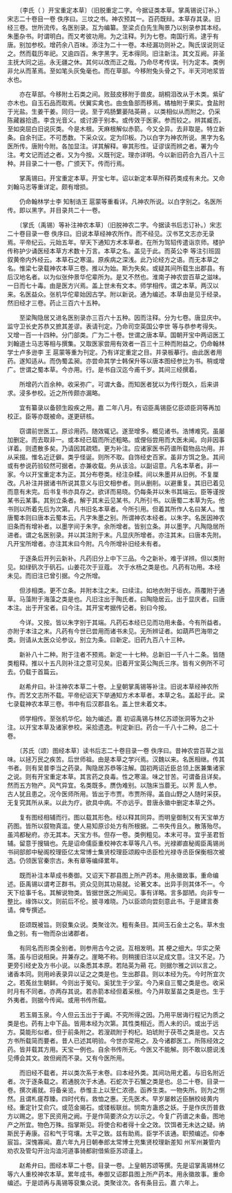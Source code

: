 <!-- { "loadSidebar": true } -->
　　〔李氏（ ）开宝重定本草〕（旧脱重定二字。今据证类本草。掌禹锡说订补。）宋志二十卷目一卷 佚序曰。三坟之书。神农预其一。百药既辩。本草存其录。旧经三卷。世所流传。名医别录。互为编纂。至梁贞白先生陶景乃以别录参其本经。朱墨杂书。时谓明白。而又考彼功用。为之注释。列为七卷。南国行焉。逮乎有唐。别加参校。增药余八百味。添注为二十一卷。本经漏功则补之。陶氏误说则证之。然而载历年祀。又逾四百。朱字黑字。无本得同。旧注新注。其文互阙。非圣主抚大同之运。永无疆之休。其何以改而正之哉。乃命尽考传误。刊为定本。类例非允从而革焉。至如笔头灰兔毫也。而在草部。今移附兔头骨之下。半天河地浆皆水也。

　　亦在草部。今移附土石类之间。败鼓皮移附于兽皮。胡桐泪改从于木类。紫矿亦木也。自玉石品而取焉。伏翼实禽也。由虫鱼部而移焉。橘柚附于果实。食盐附于光盐。生姜干姜。同归一说。至于鸡肠蘩蒌陆英蒴 。以类相似从而附之。仍采陈藏器拾遗。李含光音义。或讨源于别本。或传效于医家。参而较之。辨其臧否。至如突屈白旧说灰类。今是木根。天麻根解似赤箭。今又全异。去非取是。特立新条。自余刊正。不可悉数。下采众议。定为印板。乃以白字为神农所说。黑字为名医所传。唐附今附。各加显注。详其解释。审其形性。证谬误而辨之者。署为今注。考文记而述之者。又为今按。义既刊定。理亦详明。今以新旧药合九百八十三种。并目录二十一卷。广颁天下。传而行焉。

　　掌禹锡曰。开宝重定本草。开宝七年。诏以新定本草所释药类成有未允。又命刘翰马志等重详定。颇有增损。

　　仍命翰林学士李 知制诰王 扈蒙等重看详。凡神农所说。以白字别之。名医所传。即以黑字。并目录共二十一卷。

　　〔掌氏（禹锡）等补注神农本草〕（旧脱神农二字。今据读书后志订补。）宋志二十卷目录一卷 佚序曰。旧说本草经神农所作。而不经见。汉书艺文志亦无录焉。平帝纪云。元始五年。举天下通知方术本草者。在所为驾轺传遣诣京师。楼护传称护少诵医经本草方术数十万言。本草之名。盖见于此。而英公李 等注引班固叙黄帝内外经云。本草石之寒温。原疾病之深浅。此乃论经方之语。而无本草之名。惟梁七录载神农本草三卷。推以为始。斯为失矣。或疑其间所载生出郡县。有后汉地名者。以为似张仲景华佗辈所为。是又不然也。淮南子神农尝百草之滋味。一日而七十毒。由是医方兴焉。盖上世未有文本。师学相传。谓之本草。两汉以来。名医益众。张机华佗辈始因古学。附以新说。通为编述。本草由是见于经录。然旧经才三卷。药止三百六十五种。

　　至梁陶隐居又进名医别录亦三百六十五种。因而注释。分为七卷。唐显庆中。监守卫长史苏恭又摭其差谬。表请刊定。乃命司空英国公李世 等与恭参考得失。又增一百一十四种。分门部类。广为二十卷。世谓之唐本草。国朝开宝中两诏医工刘翰道士马志等相与撰集。又取医家尝用有效者一百三十三种而附益之。仍命翰林学士卢多逊李 王 扈蒙等重为刊定。乃有详定重定之目。并录板摹行。由此医者用药。遂知适从。而伪蜀孟昶。亦尝命其学士韩保升等以唐本图经参比为书。稍或增广。世谓之蜀本草。今亦用。行。是书自汉迄今甫千岁。其间三经撰着。

　　所增药六百余种。收采弥广。可谓大备。而知医者犹以为传行既久，后来讲求。浸多参校。近之所传颇亦漏略。

　　宜有纂录以备颐生殴疾之用。嘉 二年八月。有诏臣禹锡臣亿臣颂臣洞等再加校正。臣等亦既被命。遂更研核。

　　窃谓前世医工。原诊用药。随效辄记。遂至增多。概见诸书。浩博难究。虽屡加删定。而去取非一。或本经已载而所述粗略。或俚俗尝用而大医未闻。向非因事详着。则遗散多矣。乃请因其疏牾。更为补注。应诸家医书药谱所载物品功用。并从采掇。惟名近迂僻。类乎怪诞。则所不取。自饰经史百家。虽非方饵之急。其间或有参说药验较然可据者。亦兼收载。务从该洽。以副诏意。凡名本草者。非一家。今以开宝重定本为正。其分布卷类。经注杂糅。间以朱墨并从旧例。不复厘改。凡补注并据诸书所说其意义与旧文相参者。则从删削。以避重复。其旧已着见而意有未完。后书复书亦具存之。欲详而易晓。仍每条并以朱书其端云。臣等谨按某书云某事。其别立条者。解于其末云见某书。凡所引书。以唐蜀二本草为先。他书则以所着先后为次第。凡书旧名本草者。今所引用。但着其所作人名曰某人。惟唐蜀本则曰唐本云蜀本云。凡字朱墨之别。所谓神农本经者。以朱字。名医因神农旧条而有增补者。以墨字间于朱字。余所增者。皆别立条。并以墨字。凡陶隐居所进者。谓之名医别录。并以其注附于末。凡显庆所增者。亦注其末。曰唐本先附。凡开宝所增者。亦注其末曰今附。凡今所增补旧经未有者。

　　于逐条后开列云新补。凡药旧分上中下三品。今之新补。难于详辨。但以类附见。如绿矾次于矾石。山姜花次于豆蔻。 次于水杨之类是也。凡药有功用。本经未见。而旧注已曾引据。今之所增。

　　但涉相类。更不立条。并附本注之末。曰续注。如地衣附于垣衣。燕覆附于通草。马藻附于海藻之类是也。凡旧注出于陶氏者。曰陶隐居云。出于显庆者。曰唐本注。出于开宝者。曰今注。其开宝考据传记者。别曰今按。

　　今详。又按。皆以朱字别于其端。凡药石本经已见而功用未备。今有所益者。亦附于本注之末。凡药有今世已尝用而诸书未见。无所辨证者。如葫芦巴海带之类。则请从太医众论参议。别立为条。曰新定。旧药九百八十三种。

　　新补八十二种。附于注者不预焉。新定一十七种。总新旧一千八十二条。皆随类粗释。推以十五凡则补注之意可见矣。旧着开宝英公陶氏三序。皆有义例所不可去。仍载于首篇云。

　　赵希弁曰。补注神农本草二十卷。上皇朝掌禹锡等补注。旧说本草经神农所作。而艺文志所不载。平帝纪诏天下举通知方术本草者。本草之名。盖起于此。梁七录载神农本草三卷。书中有后汉郡县名。盖上世未着文本。

　　师学相传。至张机华佗。始为编述。嘉 初诏禹锡与林亿苏颂张洞等为之补注。以开宝本草及诸家参校。采拾遗逸。判定新旧。药合一千八十二种。总二十卷。

　　〔苏氏（颂）图经本草〕读书后志二十卷目录一卷 佚序曰。昔神农尝百草之滋味。以拯万民之疾苦。后世师祖。由是本草之学兴焉。汉魏以来。名医相继。传其书者。则有吴普李当之药录。陶隐居苏恭等注解。国初两诏近臣总领上医兼集诸家之说。则有开宝重定本草。其言药之良毒。性之寒温。味之甘苦。可谓备且详矣。然而五方物产。风气异宜。名类既多。赝伪难别。以虺床当蘼无。以荠 乱人参。古人犹且患之。况今医师所用。皆出于市贾。市贾所得。盖自山野之人随时采获。无复究其所从来。以此为疗。欲具中病。不亦远乎。昔唐永徽中删定本草之外。

　　复有图经相辅而行。图以载其形色。经以释其同异。而明皇御制又有天宝单方药图。皆所以叙物真滥。使人易知原诊处方有所根据。二书失传且久。散落殆尽。虽鸿都秘府。亦无其本。天宝方书。但存一卷。类例粗见。本末可寻。宜乎圣君哲辅。留意于搜辑也。先是诏命儒臣重校神农本草等凡八书。光禄卿直秘阁臣禹锡尚书祠部郎中秘阁校理臣亿太常博士集贤校理臣颂殿中丞臣检光禄寺丞臣保衡相次被选。仍领医官秦宗古。朱有章等编绎累年。

　　既而补注本草成书奏御。又诏天下郡县图上所产药本。用永徽故事。重命编述。臣禹锡以谓考正群书。资众见则其功易就。论著文本。出异手则其体不一。今天下绘事千名。其解说物类。皆据世医之所闻见。事有详略。言多鄙陋。向非专一整比。缘饰以文。则前后不伦。披寻难晓。乃以臣颂向尝刻意此书。于是建言奏请。俾专撰述。

　　臣颂既被旨。则裒集众说。类聚诠次。粗有条目。其间玉石金土之名。草木虫鱼之别。有一物而杂出诸郡者。

　　有同名而形类全别者。则参用古今之说。互相发明。其 梗之细大。华实之荣落。虽与旧说相戾。并兼存之。崖略不称。则稍援旧注以足成文意。注又不足。乃更旁引经史及方书小说。以条悉其本原。若陆英为蒴 花。则据尔雅之训以言之。诸香本同。则用岭表录异以证之之类是也。生出郡县。则以本经为先。今时所宜次之。若菟丝生朝鲜。今则出于冤句。奚犹生于少室。今乃来自三蜀之类是也。收采时月有不同者。亦两存其说。若赤箭本经但着采根。今乃并取茎苗之类是也。生于外夷者。则据今传闻。或用书传所载。

　　若玉屑玉泉。今人但云玉出于于阗。不究所得之因。乃用平居诲行程记为质之类是也。药有上中下品。皆用本经为次第。其性类相近。而人未的识。或出于远方。莫能形似者。但于前条附之。若溲疏附于枸杞。珀琥附于茯苓之类是也。又古方书所载简而要者。昔人已述其明验。今世亦常用之。及今诸郡医工。所陈经效之药。皆并载其方用。天宝一例也。自余书传所无。今医又不能解。则不敢以臆说浅见傅会其文。故但阙而不录。又有今医所用。

　　而旧经不载者。并以类次系于末卷。曰本经外类。其间功用尤着。与旧名附近者。次于逐条载之。若通脱次于木通。石蛇次于石蟹之类是也。总二十卷。目录一卷。撰次甫就。将备亲览。恭惟主上以至仁浓德。函养生类。一物失所。则为之恻然。且谓札瘥荐臻。四时代有。救恤之惠。无先医术。早岁屡敕近臣酬校岐黄内经。重定针艾俞穴。或范金揭石。或镂板联丝。悯南方蛊惑之妖。于是作庆历普救方以赐之。思下民资用之阙。于是作简要济众方以示之。今复广药谱之未备。图地产之所宜。物色万殊。指掌斯见。将使合和者得十全之效。饮饵者无未达之疑。纳斯民于寿康。召和气于穹壤。太平之致。兹有助焉。臣学不该通。职预编述。仰奉宸旨。深愧寡闻。嘉六年九月日朝奉郎太常博士充集贤校理新差知 州军州兼管内劝农及管勾开治沟洫河道事骑都尉借紫臣苏颂谨上。

　　赵希弁曰。图经本草二十卷。目录一卷。上皇朝苏颂等撰。先是诏掌禹锡林亿等六人重校神农本草。累年成书。奉御又诏郡县图上所产药本。用永徽故事。重命编述。于是颂再与禹锡等裒集众说。类聚诠次。各有条目云。嘉 六年上。

